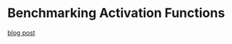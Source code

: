 # Benchmarking Activation Functions

[blog post](https://heartbeat.fritz.ai/benchmarking-deep-learning-activation-functions-on-mnist-3d174e729735)
